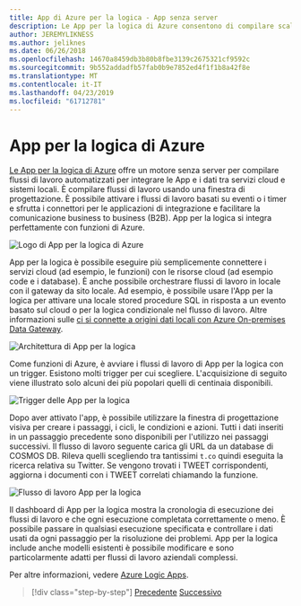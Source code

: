 ```yaml
---
title: App di Azure per la logica - App senza server
description: Le App per la logica di Azure consentono di compilare scalabile flussi di lavoro automatizzati che integrano App e i dati tra cloud dei servizi e sistemi locali.
author: JEREMYLIKNESS
ms.author: jeliknes
ms.date: 06/26/2018
ms.openlocfilehash: 14670a8459db3b80b8fbe3139c2675321cf9592c
ms.sourcegitcommit: 9b552addadfb57fab0b9e7852ed4f1f1b8a42f8e
ms.translationtype: MT
ms.contentlocale: it-IT
ms.lasthandoff: 04/23/2019
ms.locfileid: "61712781"
---
```

# <a name="azure-logic-apps"></a>App per la logica di Azure

[Le App per la logica di Azure](https://docs.microsoft.com/azure/logic-apps) offre un motore senza server per compilare flussi di lavoro automatizzati per integrare le App e i dati tra servizi cloud e sistemi locali. È compilare flussi di lavoro usando una finestra di progettazione. È possibile attivare i flussi di lavoro basati su eventi o i timer e sfrutta i connettori per le applicazioni di integrazione e facilitare la comunicazione business to business (B2B). App per la logica si integra perfettamente con funzioni di Azure.

![Logo di App per la logica di Azure](./media/logic-apps-logo.png)

App per la logica è possibile eseguire più semplicemente connettere i servizi cloud (ad esempio, le funzioni) con le risorse cloud (ad esempio code e i database). È anche possibile orchestrare flussi di lavoro in locale con il gateway da sito locale. Ad esempio, è possibile usare l'App per la logica per attivare una locale stored procedure SQL in risposta a un evento basato sul cloud o per la logica condizionale nel flusso di lavoro. Altre informazioni sulle [ci si connette a origini dati locali con Azure On-premises Data Gateway](https://docs.microsoft.com/azure/analysis-services/analysis-services-gateway).

![Architettura di App per la logica](./media/logic-apps-architecture.png)

Come funzioni di Azure, è avviare i flussi di lavoro di App per la logica con un trigger. Esistono molti trigger per cui scegliere. L'acquisizione di seguito viene illustrato solo alcuni dei più popolari quelli di centinaia disponibili.

![Trigger delle App per la logica](./media/logic-app-triggers.png)

Dopo aver attivato l'app, è possibile utilizzare la finestra di progettazione visiva per creare i passaggi, i cicli, le condizioni e azioni. Tutti i dati inseriti in un passaggio precedente sono disponibili per l'utilizzo nei passaggi successivi. Il flusso di lavoro seguente carica gli URL da un database di COSMOS DB. Rileva quelli scegliendo tra tantissimi `t.co` quindi eseguita la ricerca relativa su Twitter. Se vengono trovati i TWEET corrispondenti, aggiorna i documenti con i TWEET correlati chiamando la funzione.

![Flusso di lavoro App per la logica](./media/logic-app-workflow.png)

Il dashboard di App per la logica mostra la cronologia di esecuzione dei flussi di lavoro e che ogni esecuzione completata correttamente o meno. È possibile passare in qualsiasi esecuzione specificata e controllare i dati usati da ogni passaggio per la risoluzione dei problemi. App per la logica include anche modelli esistenti è possibile modificare e sono particolarmente adatti per flussi di lavoro aziendali complessi.

Per altre informazioni, vedere [Azure Logic Apps](https://docs.microsoft.com/azure/logic-apps).

>[!div class="step-by-step"]
>[Precedente](application-insights.md)
>[Successivo](event-grid.md)